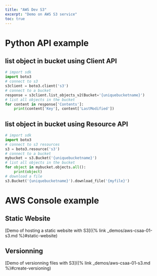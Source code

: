 ```yaml
---
title: "AWS Dev S3"
excerpt: "Demo on AWS S3 service"
toc: true
---
```


# Python API example

## list object in bucket using Client API

```python
# import sdk
import boto3
# connect to s3
s3client = boto3.client('s3')
# connect to a bucket
response = s3client.list_objects_v2(Bucket='{uniquebucketname}')
# list all objects in the bucket
for content in response['Contents']:
    print(content['Key'], content['LastModified'])
```

## list object in bucket using Resource API

```python
# import sdk
import boto3
# connect to s3 resources
s3 = boto3.resource('s3')
# connect to a bucket
mybucket = s3.Bucket('{uniquebucketname}')
# list all objects in the bucket
for object in mybucket.objects.all():
    print(object)
# download a file
s3.Bucket('{uniquebucketname}').download_file('{myfile}')
```

# AWS Console example

## Static Website

[Demo of hosting a static website with S3]({% link _demos/aws-csaa-01-s3.md %}#static-website)

## Versionning

[Demo of versionning files with S3]({% link _demos/aws-csaa-01-s3.md %}#create-versioning)
